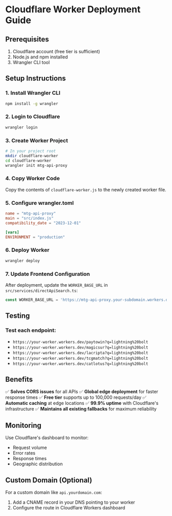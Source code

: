 # Cloudflare Worker Deployment Guide

## Prerequisites
1. Cloudflare account (free tier is sufficient)
2. Node.js and npm installed
3. Wrangler CLI tool

## Setup Instructions

### 1. Install Wrangler CLI
```bash
npm install -g wrangler
```

### 2. Login to Cloudflare
```bash
wrangler login
```

### 3. Create Worker Project
```bash
# In your project root
mkdir cloudflare-worker
cd cloudflare-worker
wrangler init mtg-api-proxy
```

### 4. Copy Worker Code
Copy the contents of `cloudflare-worker.js` to the newly created worker file.

### 5. Configure wrangler.toml
```toml
name = "mtg-api-proxy"
main = "src/index.js"
compatibility_date = "2023-12-01"

[vars]
ENVIRONMENT = "production"
```

### 6. Deploy Worker
```bash
wrangler deploy
```

### 7. Update Frontend Configuration
After deployment, update the `WORKER_BASE_URL` in `src/services/directApiSearch.ts`:

```typescript
const WORKER_BASE_URL = 'https://mtg-api-proxy.your-subdomain.workers.dev';
```

## Testing

### Test each endpoint:
- `https://your-worker.workers.dev/paytowin?q=lightning%20bolt`
- `https://your-worker.workers.dev/magicsur?q=lightning%20bolt`
- `https://your-worker.workers.dev/lacripta?q=lightning%20bolt`
- `https://your-worker.workers.dev/tcgmatch?q=lightning%20bolt`
- `https://your-worker.workers.dev/catlotus?q=lightning%20bolt`

## Benefits

✅ **Solves CORS issues** for all APIs
✅ **Global edge deployment** for faster response times
✅ **Free tier** supports up to 100,000 requests/day
✅ **Automatic caching** at edge locations
✅ **99.9% uptime** with Cloudflare's infrastructure
✅ **Maintains all existing fallbacks** for maximum reliability

## Monitoring

Use Cloudflare's dashboard to monitor:
- Request volume
- Error rates
- Response times
- Geographic distribution

## Custom Domain (Optional)

For a custom domain like `api.yourdomain.com`:
1. Add a CNAME record in your DNS pointing to your worker
2. Configure the route in Cloudflare Workers dashboard